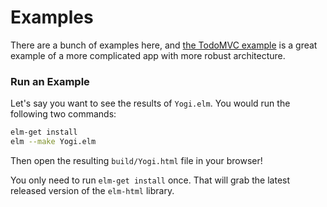 # Examples

There are a bunch of examples here, and [the TodoMVC example][todo] is a great
example of a more complicated app with more robust architecture.

[todo]: https://github.com/evancz/elm-todomvc

### Run an Example

Let's say you want to see the results of `Yogi.elm`. You would run the
following two commands:

```bash
elm-get install
elm --make Yogi.elm
```

Then open the resulting `build/Yogi.html` file in your browser!

You only need to run `elm-get install` once. That will grab the latest released
version of the `elm-html` library.
